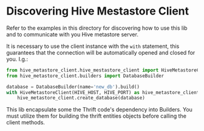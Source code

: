 # Discovering Hive Mestastore Client

Refer to the examples in this directory for discovering how to use this lib 
and to communicate with you Hive metastore server.

It is necessary to use the client instance with the `with` statement, this 
guarantees that the connection will be automatically opened and closed for you.
I.g.:
```python
from hive_metastore_client.hive_mestastore_client import HiveMetastoreClient
from hive_metastore_client.builders import DatabaseBuilder

database = DatabaseBuilder(name='new_db').build()
with HiveMetastoreClient(HIVE_HOST, HIVE_PORT) as hive_metastore_client:
    hive_metastore_client.create_database(database) 
```

This lib encapsulate some the Thrift code's dependency into Builders.
You must utilize them for building the thrift entities objects before calling the client methods.
